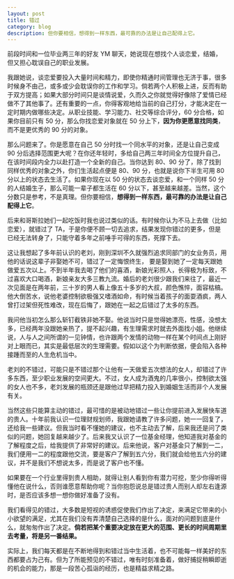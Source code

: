 ```yaml
---
layout: post
title: 错过
category: blog
description: 但你要相信，想得到一样东西，最可靠的办法是让自己配得上它。
---
```


前段时间和一位毕业两三年的好友 YM 聊天，她说现在想找个人谈恋爱，结婚，但又担心耽误自己的职业发展。

我跟她说，谈恋爱要投入大量时间和精力，即使你精通时间管理也无济于事，很多时候身不由己，或多或少会耽误你的工作和学习。倘若两个人积极上进，反而有助于双方提高；如果大部分时间只是谈情说爱，久而久之你就觉得好像除了爱情已经做不了其他事了。还有重要的一点，你得客观地给当前的自己打分，才能决定在一定时期内做哪些决定。从职业技能、学习能力、社交等综合评分，60 分合格，如果你目前只有 50 分，那么你找恋爱对象就在 50 分上下，**因为你更愿意找同类**，而不是更优秀的 90 分的对象。

那么问题来了。你是愿意在自己 50 分时找一个同水平的对象，还是让自己变成 90 分后选择范围更大呢？在你还年轻时，多给自己两三年时间全方位提升自己，在该时间段内全力以赴打造一个全新的自己。当你达到 80、90 分了，除了找到同样优秀的对象之外，你们生活起点便是 80、90 分，也就是说你下半生可用 80 分以上的状态去生活了。如果你现在以 50 分的状态去谈恋爱，和一个同样 50 分的人结婚生子，那么可能一辈子都生活在 60 分以下，甚至越来越差。当然，这个分数只是参考，不是真理。但你要相信，**想得到一样东西，最可靠的办法是让自己配得上它**。

后来和哥斯拉她们一起吃饭时我也说过类似的话。有时候你认为不马上去做（比如恋爱），就错过了 TA，于是你便不顾一切去追求，结果发现你错过的更多，但是已经无法转身了，只能守着多年之前唾手可得的东西，死撑下去。

这让我想起了多年前认识的老刘，刚到深圳不久就强烈追求同部门的女业务员，用他的话说这辈子非娶她不可，错过了一定悔恨终生， 要是娶到她了一定每天跟她做爱五次以上。不到半年我去喝了他们的喜酒，新娘光彩照人，长得极为标致，不过喜欢大口喝酒，新娘亲友大多三教九流。婚后的老刘很少跟我们来往了，最近一次见面是在两年前，三十岁的男人看上像五十多岁的大叔，颜色憔悴，面容枯槁。他大倒苦水，说他老婆控制欲极强又嗜酒如命，有时候当着孩子的面耍酒疯，两人曾打过架但死性难改，现在后悔了，跟她在一起之后错过了太多的东西。

我问他当初怎么那么斩钉截铁非她不娶。他说当时只是觉得她漂亮，性感，没想太多，已经两年没跟她亲热了，提不起兴趣，有生理需求时就去外面找小姐。他继续说，人与人之间所谓的一见钟情，也许跟两个发情的动物一样在某个时间点上刚好对上眼而已，其实是最低层次的生理需要。假如以这个为判断依据，便会陷入各种接踵而至的人生危机当中。

老刘的不错过，可能只是不错过那个让他有一天做爱五次想法的女人，却错过了许多东西，至少职业发展的空间更大。不过，女人成为酒鬼的几率很小，控制欲太强的女人也不多，老刘发展的瓶颈还是跟他过早把精力投入到婚姻生活而非个人发展有关。

当然这些只能算主动的错过，最可惜的是被动地错过一些让你提前进入发展快车道的贵人。十年前我认识一位理财规划师，我跟她请教了许多问题，她一一回复了，还给我一些建议。但我当时看不懂她的建议，也不主动去了解，后来我还是问了类似的问题，她回复越来越少了。后来我又认识了一位基金经理，他知道我对基金的了解程度之后，给我提供了非常好的建议。后来他说，客户对基金只了解到一二，我们便用一二的程度跟他交流，要是客户了解到五六分，我们就会给他五六分的建议，并不是我们不想说太多，而是说了客户也不懂。

如果要在一个行业里得到贵人相助，就得让别人看到你有潜力可挖，至少你得听得懂他在说什么，否则谁愿意帮助你呢？当你抱怨说总是错过贵人而别人却左右逢源时，是否应该多想一想你做好准备了没有。

我们看得见的错过，大多数是短视的诱惑促使我们作出了决定，来满足它带来的小小欲望的满足，尤其在我们没有弄清楚自己选择的是什么，面对的问题到底是什么，就匆匆作出了决定。**倘若把某个重要决定放在更大的范围、更长的时间周期里去考量，将是另一番结果。**

实际上，我们每天都是在不断地得到和错过当中生活着，也不可能每一样美好的东西都要占为己有。但为了所能预见的不错过，唯有时刻准备着，做好捕捉稍瞬即逝的机会的能力，那是一段苦心孤诣的经历，也是精益求精之路。
